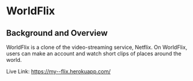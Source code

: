 # WorldFlix

## Background and Overview

WorldFlix is a clone of the video-streaming service, Netflix. On WorldFlix, users can make an account and watch short clips of places around the world.


Live Link:
https://my--flix.herokuapp.com/




